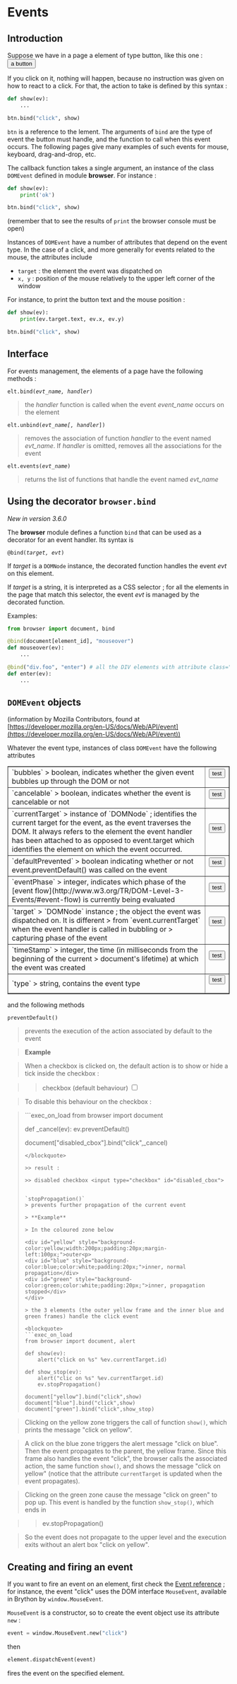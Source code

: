 Events
==========

<script type="text/python">
from browser import document as doc
from browser import alert
</script>

Introduction
------------

Suppose we have in a page a element of type button, like this one :
 <button>a button</button>

If you click on it, nothing will happen, because no instruction was given on
how to react to a click. For that, the action to take is defined by this
syntax :

```python
def show(ev):
    ...

btn.bind("click", show)
```

`btn` is a reference to the lement. The arguments of `bind` are the type of
event the button must handle, and the function to call when this event occurs.
The following pages give many examples of such events for mouse, keyboard,
drag-and-drop, etc.

The callback function takes a single argument, an instance of the class
`DOMEvent` defined in module **browser**. For instance :

```python
def show(ev):
    print('ok')

btn.bind("click", show)
```

(remember that to see the results of `print` the browser console must be open)

Instances of `DOMEvent` have a number of attributes that depend on the event
type. In the case of a click, and more generally for events related to the
mouse, the attributes include

- `target` : the element the event was dispatched on
- `x, y` : position of the mouse relatively to the upper left corner of the window

For instance, to print the button text and the mouse position :

```python
def show(ev):
    print(ev.target.text, ev.x, ev.y)

btn.bind("click", show)
```

Interface
---------
For events management, the elements of a page have the following methods :

<code>elt.bind(_evt_name, handler_)</code>

> the _handler_ function is called when the event _event_name_ occurs on the
> element

<code>elt.unbind(_evt\_name[, handler_])</code>

> removes the association of function _handler_ to the event named
> _evt\_name_. If _handler_ is omitted, removes all the associations for the
> event

<code>elt.events(_evt\_name_)</code>

> returns the list of functions that handle the event named _evt\_name_

Using the decorator `browser.bind`
----------------------------------
_New in version 3.6.0_

The **browser** module defines a function `bind` that can be used as a
decorator for an event handler. Its syntax is

<code>@bind(_target, evt_)</code>

If _target_ is a `DOMNode` instance, the decorated function handles the
event _evt_ on this element.

If _target_ is a string, it is interpreted as a CSS selector ; for all
the elements in the page that match this selector, the event _evt_ is
managed by the decorated function.

Examples:

```python
from browser import document, bind

@bind(document[element_id], "mouseover")
def mouseover(ev):
    ...

@bind("div.foo", "enter") # all the DIV elements with attribute class="foo"
def enter(ev):
    ...
```

`DOMEvent` objects
------------------
(information by Mozilla Contributors, found at [https://developer.mozilla.org/en-US/docs/Web/API/event](https://developer.mozilla.org/en-US/docs/Web/API/event))

Whatever the event type, instances of class `DOMEvent` have the following attributes

<table border=1 cellpadding=5>

<tr>
<td>
`bubbles`
> boolean, indicates whether the given event bubbles up through the DOM or not
</td>
<td>
<button id="_bubbles">test</button>
<script type="text/python">
from browser import document, alert

document["_bubbles"].bind("click", lambda ev:alert("bubbles : %s " %ev.bubbles))
</script>
</td>
</tr>

<tr>
<td>
`cancelable`
> boolean, indicates whether the event is cancelable or not
</td>
<td>
<button id="_cancelable">test</button>
<script type="text/python">
from browser import document, alert

document["_cancelable"].bind("click", lambda ev:alert("cancelable : %s " %ev.cancelable))
</script>
</td>
</tr>

<tr>
<td>
`currentTarget`
> instance of `DOMNode` ; identifies the current target for the event, as the event traverses the DOM. It always refers to the element the event handler has been attached to as opposed to event.target which identifies the element on which the event occurred.
</td>
<td>
<button id="_currentTarget">test</button>
<script type="text/python">
from browser import document, alert

document["_currentTarget"].bind("click",
    lambda ev: alert("currentTarget : %s " %ev.currentTarget))
</script>
</td>
</tr>

<tr>
<td>
`defaultPrevented`
> boolean indicating whether or not event.preventDefault() was called on the event
</td>
<td>
<button id="_defaultPrevented">test</button>
<script type="text/python">
from browser import document, alert

document["_defaultPrevented"].bind("click",
    lambda ev:alert("defaultPrevented : %s " %ev.defaultPrevented))
</script>
</td>
</tr>

<tr>
<td>
`eventPhase`
> integer, indicates which phase of the [event flow](http://www.w3.org/TR/DOM-Level-3-Events/#event-flow) is currently being evaluated
</td>
<td>
<button id="_eventPhase">test</button>
<script type="text/python">
from browser import document, alert

document["_eventPhase"].bind("click",
    lambda ev:alert("eventPhase : %s " %ev.eventPhase))
</script>
</td>
</tr>

<tr>
<td>
`target`
> `DOMNode` instance ; the object the event was dispatched on. It is different
> from `event.currentTarget` when the event handler is called in bubbling or
> capturing phase of the event
</td>
<td>
<button id="_target">test</button>
<script type="text/python">
from browser import document, alert

document["_target"].bind("click", lambda ev:alert("target : %s " %ev.target))
</script>
</td>
</tr>

<tr><td>`timeStamp`
> integer, the time (in milliseconds from the beginning of the current
> document's lifetime) at which the event was created
</td>
<td>
<button id="_timeStamp">test</button>
<script type="text/python">
from browser import document, alert

document["_timeStamp"].bind("click",
    lambda ev: alert("timeStamp : %s " %ev.timeStamp))
</script>
</td>
</tr>

<tr><td>`type`
> string, contains the event type
</td>
<td>
<button id="_type">test</button>
<script type="text/python">
from browser import document, alert

document["_type"].bind("click", lambda ev:alert("type : %s " %ev.type))
</script>
</td>
</tr>

</table>

and the following methods

`preventDefault()`
> prevents the execution of the action associated by default to the event

> **Example**

> When a checkbox is clicked on, the default action is to show or hide a tick inside the checkbox :

>> checkbox (default behaviour) <input type="checkbox">

> To disable this behaviour on the checkbox :

<blockquote>
```exec_on_load
from browser import document

def _cancel(ev):
    ev.preventDefault()

document["disabled_cbox"].bind("click",_cancel)
```
</blockquote>

>> result :

>> disabled checkbox <input type="checkbox" id="disabled_cbox">


`stopPropagation()`
> prevents further propagation of the current event

> **Example**

> In the coloured zone below

<div id="yellow" style="background-color:yellow;width:200px;padding:20px;margin-left:100px;">outer<p>
<div id="blue" style="background-color:blue;color:white;padding:20px;">inner, normal propagation</div>
<div id="green" style="background-color:green;color:white;padding:20px;">inner, propagation stopped</div>
</div>

> the 3 elements (the outer yellow frame and the inner blue and green frames) handle the click event

<blockquote>
```exec_on_load
from browser import document, alert

def show(ev):
    alert("click on %s" %ev.currentTarget.id)

def show_stop(ev):
    alert("clic on %s" %ev.currentTarget.id)
    ev.stopPropagation()

document["yellow"].bind("click",show)
document["blue"].bind("click",show)
document["green"].bind("click",show_stop)
```
</blockquote>

> Clicking on the yellow zone triggers the call of function `show()`, which
> prints the message "click on yellow".

> A click on the blue zone triggers the alert message "click on blue". Then
> the event propagates to the parent, the yellow frame. Since this frame also
> handles the event "click", the browser calls the associated action, the same
> function `show()`, and shows the message "click on yellow" (notice that the
> attribute `currentTarget` is updated when the event propagates).

> Clicking on the green zone cause the message "click on green" to pop up.
> This event is handled by the function `show_stop()`, which ends in

>>    ev.stopPropagation()

> So the event does not propagate to the upper level and the execution exits
> without an alert box "click on yellow".

Creating and firing an event
----------------------------

If you want to fire an event on an element, first check the
[Event reference](https://developer.mozilla.org/en-US/docs/Web/Events) ; for
instance, the event "click" uses the DOM interface `MouseEvent`, available
in Brython by `window.MouseEvent`.

`MouseEvent` is a constructor, so to create the event object use its
attribute `new` :

```python
event = window.MouseEvent.new("click")
```

then

```python
element.dispatchEvent(event)
```

fires the event on the specified element.